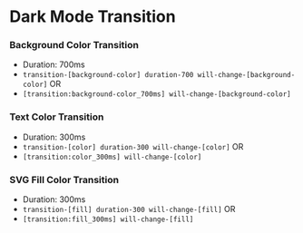 # Dark Mode Transition

### Background Color Transition

- Duration: 700ms
- `transition-[background-color] duration-700 will-change-[background-color]` OR
- `[transition:background-color_700ms] will-change-[background-color]`

### Text Color Transition

- Duration: 300ms
- `transition-[color] duration-300 will-change-[color]` OR
- `[transition:color_300ms] will-change-[color]`

### SVG Fill Color Transition

- Duration: 300ms
- `transition-[fill] duration-300 will-change-[fill]` OR
- `[transition:fill_300ms] will-change-[fill]`
